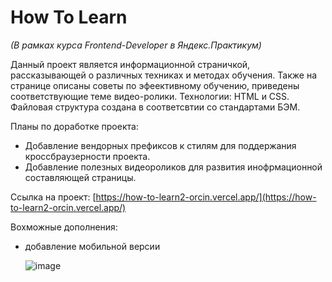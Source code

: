 # How To Learn

*(В рамках курса Frontend-Developer в Яндекс.Практикум)*

Данный проект является информационной страничкой, рассказывающей о различных техниках и методах обучения. Также на странице описаны советы по эфеективному обучению, приведены соответствующие теме видео-ролики.
Технологии: HTML и CSS. Файловая структура создана в соответсвтии со стандартами БЭМ.

Планы по доработке проекта:
* Добавление вендорных префиксов к стилям для поддержания кроссбраузерности проекта.
* Добавление полезных видеороликов для развития инофрмационной составляющей страницы.

Ссылка на проект: [https://how-to-learn2-orcin.vercel.app/](https://how-to-learn2-orcin.vercel.app/)

Вохможные дополнения: 
- добавление мобильной версии

  ![image](https://github.com/kotcher1/how-to-learn/assets/43149448/ae63f211-47fe-43be-9f40-136ae7ef163d)


